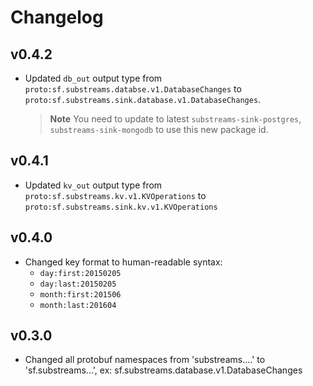 # Changelog

## v0.4.2

* Updated `db_out` output type from `proto:sf.substreams.databse.v1.DatabaseChanges` to `proto:sf.substreams.sink.database.v1.DatabaseChanges`.

  > **Note** You need to update to latest `substreams-sink-postgres`, `substreams-sink-mongodb` to use this new package id.

## v0.4.1

* Updated `kv_out` output type from `proto:sf.substreams.kv.v1.KVOperations` to `proto:sf.substreams.sink.kv.v1.KVOperations`

## v0.4.0

* Changed key format to human-readable syntax:
  * `day:first:20150205`
  * `day:last:20150205`
  * `month:first:201506`
  * `month:last:201604`

## v0.3.0

* Changed all protobuf namespaces from 'substreams....' to 'sf.substreams...', ex: sf.substreams.database.v1.DatabaseChanges
